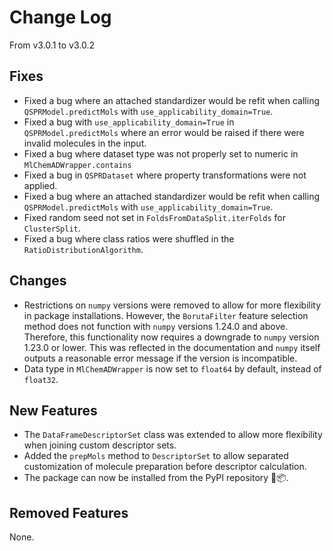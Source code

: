 # Change Log

From v3.0.1 to v3.0.2

## Fixes

- Fixed a bug where an attached standardizer would be refit when calling 
`QSPRModel.predictMols` with `use_applicability_domain=True`.
- Fixed a bug with `use_applicability_domain=True` in `QSPRModel.predictMols` 
  where an error would be raised if there were invalid molecules in the input.
- Fixed a bug where dataset type was not properly set to numeric in `MlChemADWrapper.contains`
- Fixed a bug in `QSPRDataset` where property transformations were not applied.
- Fixed a bug where an attached standardizer would be refit when calling
  `QSPRModel.predictMols` with `use_applicability_domain=True`.
- Fixed random seed not set in `FoldsFromDataSplit.iterFolds` for `ClusterSplit`.
- Fixed a bug where class ratios were shuffled in the `RatioDistributionAlgorithm`.

## Changes


- Restrictions on `numpy` versions were removed to allow for more flexibility in
  package installations. However, the `BorutaFilter` feature selection method does not
  function with `numpy` versions 1.24.0 and above. Therefore, this functionality now
  requires a downgrade to `numpy` version 1.23.0 or lower. This was reflected in the
  documentation and `numpy` itself outputs a reasonable error message if the version is
  incompatible.
- Data type in `MlChemADWrapper` is now set to `float64` by default, instead of `float32`.

## New Features

- The `DataFrameDescriptorSet` class was extended to allow more flexibility when joining
  custom descriptor sets.
- Added the `prepMols` method to `DescriptorSet` to allow separated customization of
  molecule preparation before descriptor calculation.
- The package can now be installed from the PyPI repository 🐍📦.

## Removed Features

None.
